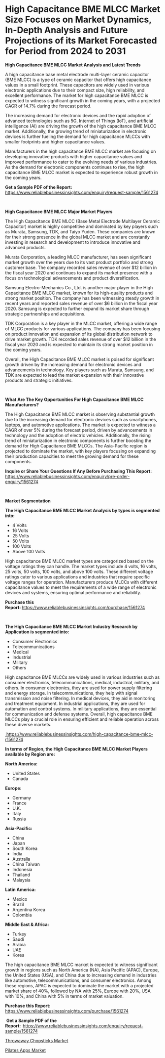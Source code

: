 <p><h1>High Capacitance BME MLCC Market Size Focuses on Market Dynamics, In-Depth Analysis and Future Projections of its Market Forecasted for Period from 2024 to 2031</h1></p><p><strong>High Capacitance BME MLCC Market Analysis and Latest Trends</strong></p>
<p><p>A high capacitance base metal electrode multi-layer ceramic capacitor (BME MLCC) is a type of ceramic capacitor that offers high capacitance values in a small footprint. These capacitors are widely used in various electronic applications due to their compact size, high reliability, and excellent performance. The market for high capacitance BME MLCC is expected to witness significant growth in the coming years, with a projected CAGR of 14.7% during the forecast period.</p><p>The increasing demand for electronic devices and the rapid adoption of advanced technologies such as 5G, Internet of Things (IoT), and artificial intelligence (AI) are driving the growth of the high capacitance BME MLCC market. Additionally, the growing trend of miniaturization in electronic devices is further fueling the demand for high capacitance MLCCs with smaller footprints and higher capacitance values.</p><p>Manufacturers in the high capacitance BME MLCC market are focusing on developing innovative products with higher capacitance values and improved performance to cater to the evolving needs of various industries. As the demand for electronic components continues to rise, the high capacitance BME MLCC market is expected to experience robust growth in the coming years.</p></p>
<p><strong>Get a Sample PDF of the Report:&nbsp;</strong> <a href="https://www.reliablebusinessinsights.com/enquiry/request-sample/1561274">https://www.reliablebusinessinsights.com/enquiry/request-sample/1561274</a></p>
<p>&nbsp;</p>
<p><strong>High Capacitance BME MLCC Major Market Players</strong></p>
<p><p>The High Capacitance BME MLCC (Base Metal Electrode Multilayer Ceramic Capacitor) market is highly competitive and dominated by key players such as Murata, Samsung, TDK, and Taiyo Yuden. These companies are known for their strong presence in the global MLCC market and are constantly investing in research and development to introduce innovative and advanced products.</p><p>Murata Corporation, a leading MLCC manufacturer, has seen significant market growth over the years due to its vast product portfolio and strong customer base. The company recorded sales revenue of over $12 billion in the fiscal year 2020 and continues to expand its market presence with a focus on technological advancements and product diversification.</p><p>Samsung Electro-Mechanics Co., Ltd. is another major player in the High Capacitance BME MLCC market, known for its high-quality products and strong market position. The company has been witnessing steady growth in recent years and reported sales revenue of over $6 billion in the fiscal year 2020. Samsung is expected to further expand its market share through strategic partnerships and acquisitions.</p><p>TDK Corporation is a key player in the MLCC market, offering a wide range of MLCC products for various applications. The company has been focusing on product innovation and expansion of its global distribution network to drive market growth. TDK recorded sales revenue of over $12 billion in the fiscal year 2020 and is expected to maintain its strong market position in the coming years.</p><p>Overall, the High Capacitance BME MLCC market is poised for significant growth driven by the increasing demand for electronic devices and advancements in technology. Key players such as Murata, Samsung, and TDK are expected to lead the market expansion with their innovative products and strategic initiatives.</p></p>
<p>&nbsp;</p>
<p><strong>What Are The Key Opportunities For High Capacitance BME MLCC Manufacturers?</strong></p>
<p><p>The High Capacitance BME MLCC market is observing substantial growth due to the increasing demand for electronic devices such as smartphones, laptops, and automotive applications. The market is expected to witness a CAGR of over 5% during the forecast period, driven by advancements in technology and the adoption of electric vehicles. Additionally, the rising trend of miniaturization in electronic components is further boosting the demand for High Capacitance BME MLCCs. The Asia-Pacific region is projected to dominate the market, with key players focusing on expanding their production capacities to meet the growing demand for these components.</p></p>
<p><strong>Inquire or Share Your Questions If Any Before Purchasing This Report:</strong> <a href="https://www.reliablebusinessinsights.com/enquiry/pre-order-enquiry/1561274">https://www.reliablebusinessinsights.com/enquiry/pre-order-enquiry/1561274</a></p>
<p>&nbsp;</p>
<p><strong>Market Segmentation</strong></p>
<p><strong>The High Capacitance BME MLCC Market Analysis by types is segmented into:</strong></p>
<p><ul><li>4 Volts</li><li>16 Volts</li><li>25 Volts</li><li>50 Volts</li><li>100 Volts</li><li>Above 100 Volts</li></ul></p>
<p><p>High capacitance BME MLCC market types are categorized based on the voltage ratings they can handle. The market types include 4 volts, 16 volts, 25 volts, 50 volts, 100 volts, and above 100 volts. These different voltage ratings cater to various applications and industries that require specific voltage ranges for operation. Manufacturers produce MLCCs with different capacitance values to meet the requirements of a wide range of electronic devices and systems, ensuring optimal performance and reliability.</p></p>
<p><strong>Purchase this Report:&nbsp;</strong><a href="https://www.reliablebusinessinsights.com/purchase/1561274">https://www.reliablebusinessinsights.com/purchase/1561274</a></p>
<p>&nbsp;</p>
<p><strong>The High Capacitance BME MLCC Market Industry Research by Application is segmented into:</strong></p>
<p><ul><li>Consumer Electronics</li><li>Telecommunications</li><li>Medical</li><li>Industrial</li><li>Military</li><li>Others</li></ul></p>
<p><p>High capacitance BME MLCCs are widely used in various industries such as consumer electronics, telecommunications, medical, industrial, military, and others. In consumer electronics, they are used for power supply filtering and energy storage. In telecommunications, they help with signal transmission and noise filtering. In medical devices, they aid in monitoring and treatment equipment. In industrial applications, they are used for automation and control systems. In military applications, they are essential for communication and defense systems. Overall, high capacitance BME MLCCs play a crucial role in ensuring efficient and reliable operation across these diverse markets.</p></p>
<p><a href="https://www.reliablebusinessinsights.com/high-capacitance-bme-mlcc-r1561274">&nbsp;https://www.reliablebusinessinsights.com/high-capacitance-bme-mlcc-r1561274</a></p>
<p><strong>In terms of Region, the High Capacitance BME MLCC Market Players available by Region are:</strong></p>
<p>
    <p> <strong> North America: </strong>
        <ul>
            <li>United States</li>
            <li>Canada</li>
        </ul>
        </p> 
    <p> <strong> Europe: </strong>
        <ul>
            <li>Germany</li>
            <li>France</li>
            <li>U.K.</li>
            <li>Italy</li>
            <li>Russia</li>
        </ul>
        </p> 
    <p> <strong> Asia-Pacific: </strong>
        <ul>
            <li>China</li>
            <li>Japan</li>
            <li>South Korea</li>
            <li>India</li>
            <li>Australia</li>
            <li>China Taiwan</li>
            <li>Indonesia</li>
            <li>Thailand</li>
            <li>Malaysia</li>
        </ul>
        </p> 
    <p> <strong> Latin America: </strong>
        <ul>
            <li>Mexico</li>
            <li>Brazil</li>
            <li>Argentina Korea</li>
            <li>Colombia</li>
        </ul>
        </p> 
    <p> <strong> Middle East & Africa: </strong>
        <ul>
            <li>Turkey</li>
            <li>Saudi</li>
            <li>Arabia</li>
            <li>UAE</li>
            <li>Korea</li>
        </ul>
    </p>
    </p>
<p><p>The high capacitance BME MLCC market is expected to witness significant growth in regions such as North America (NA), Asia Pacific (APAC), Europe, the United States (USA), and China due to increasing demand in industries like automotive, telecommunications, and consumer electronics. Among these regions, APAC is expected to dominate the market with a projected market share of 40%, followed by NA with 25%, Europe with 20%, USA with 10%, and China with 5% in terms of market valuation.</p></p>
<p><strong>Purchase this Report: </strong><a href="https://www.reliablebusinessinsights.com/purchase/1561274">https://www.reliablebusinessinsights.com/purchase/1561274</a></p>
<p>&nbsp;<strong>Get a Sample PDF of the Report:&nbsp;&nbsp;</strong><a href="https://www.reliablebusinessinsights.com/enquiry/request-sample/1561274">https://www.reliablebusinessinsights.com/enquiry/request-sample/1561274</a></p>
<p><strong></strong></p>
<p><p><a href="https://github.com/eliyamanson4561/Market-Research-Report-List-1/blob/main/throwaway-chopsticks-market.md">Throwaway Chopsticks Market</a></p><p><a href="https://view.publitas.com/reportprime-1/pilates-apps-market-trends-focusing-on-pilates-apps-market-insight-and-forecast-analysis-2024-2031/">Pilates Apps Market</a></p></p>